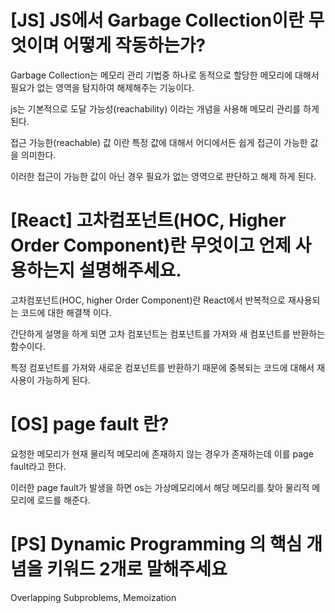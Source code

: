 # [JS] JS에서 Garbage Collection이란 무엇이며 어떻게 작동하는가?

Garbage Collection는 메모리 관리 기법중 하나로 동적으로 할당한 메모리에 대해서 필요가 없는 영역을 탐지하여 해제해주는 기능이다. 

js는 기본적으로 도달 가능성(reachability) 이라는 개념을 사용해 메모리 관리를 하게 된다.

접근 가능한(reachable) 값 이란 특정 값에 대해서 어디에서든 쉽게 접근이 가능한 값을 의미한다.

이러한 접근이 가능한 값이 아닌 경우 필요가 없는 영역으로 판단하고 해제 하게 된다.

# [React] 고차컴포넌트(HOC, Higher Order Component)란 무엇이고 언제 사용하는지 설명해주세요.

고차컴포넌트(HOC, higher Order Component)란 React에서 반복적으로 재사용되는 코드에 대한 해결책 이다.

간단하게 설명을 하게 되면 고차 컴포넌트는 컴포넌트를 가져와 새 컴포넌트를 반환하는 함수이다.

특정 컴포넌트를 가져와 새로운 컴포넌트를 반환하기 때문에 중복되는 코드에 대해서 재사용이 가능하게 된다.

# [OS] page fault 란?

요청한 메모리가 현재 물리적 메모리에 존재하지 않는 경우가 존재하는데 이를 page fault라고 한다.

이러한 page fault가 발생을 하면 os는 가상메모리에서 해당 메모리를 찾아 물리적 메모리에 로드를 해준다.

# [PS] Dynamic Programming 의 핵심 개념을 키워드 2개로 말해주세요

Overlapping Subproblems, Memoization
